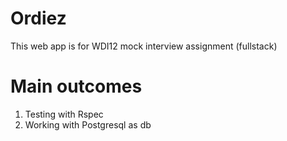 # Ordiez

This web app is for WDI12 mock interview assignment (fullstack)

# Main outcomes
1. Testing with Rspec
2. Working with Postgresql as db
